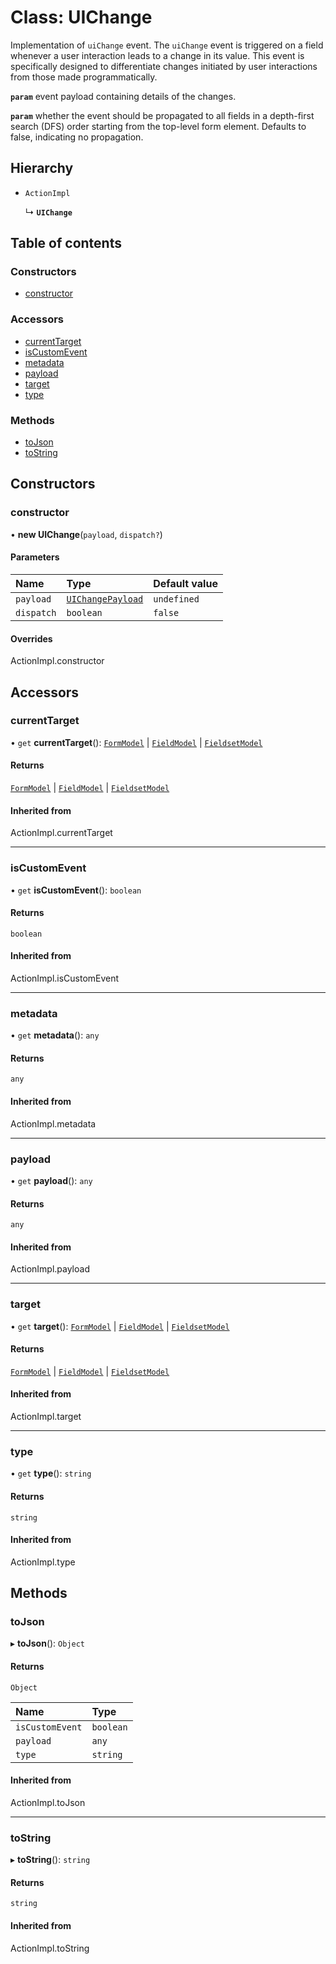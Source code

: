 # Class: UIChange

Implementation of `uiChange` event. The `uiChange` event is triggered on a field whenever a user interaction leads to a change in its value.
This event is specifically designed to differentiate changes initiated by user interactions from those made programmatically.

**`param`** event payload containing details of the changes.

**`param`** whether the event should be propagated to all fields in a depth-first search (DFS) order starting from the top-level form element. Defaults to false, indicating no propagation.

## Hierarchy

- `ActionImpl`

  ↳ **`UIChange`**

## Table of contents

### Constructors

- [constructor](UIChange.md#constructor)

### Accessors

- [currentTarget](UIChange.md#currenttarget)
- [isCustomEvent](UIChange.md#iscustomevent)
- [metadata](UIChange.md#metadata)
- [payload](UIChange.md#payload)
- [target](UIChange.md#target)
- [type](UIChange.md#type)

### Methods

- [toJson](UIChange.md#tojson)
- [toString](UIChange.md#tostring)

## Constructors

### constructor

• **new UIChange**(`payload`, `dispatch?`)

#### Parameters

| Name | Type | Default value |
| :------ | :------ | :------ |
| `payload` | [`UIChangePayload`](../README.md#uichangepayload) | `undefined` |
| `dispatch` | `boolean` | `false` |

#### Overrides

ActionImpl.constructor

## Accessors

### currentTarget

• `get` **currentTarget**(): [`FormModel`](../interfaces/FormModel.md) \| [`FieldModel`](../interfaces/FieldModel.md) \| [`FieldsetModel`](../interfaces/FieldsetModel.md)

#### Returns

[`FormModel`](../interfaces/FormModel.md) \| [`FieldModel`](../interfaces/FieldModel.md) \| [`FieldsetModel`](../interfaces/FieldsetModel.md)

#### Inherited from

ActionImpl.currentTarget

___

### isCustomEvent

• `get` **isCustomEvent**(): `boolean`

#### Returns

`boolean`

#### Inherited from

ActionImpl.isCustomEvent

___

### metadata

• `get` **metadata**(): `any`

#### Returns

`any`

#### Inherited from

ActionImpl.metadata

___

### payload

• `get` **payload**(): `any`

#### Returns

`any`

#### Inherited from

ActionImpl.payload

___

### target

• `get` **target**(): [`FormModel`](../interfaces/FormModel.md) \| [`FieldModel`](../interfaces/FieldModel.md) \| [`FieldsetModel`](../interfaces/FieldsetModel.md)

#### Returns

[`FormModel`](../interfaces/FormModel.md) \| [`FieldModel`](../interfaces/FieldModel.md) \| [`FieldsetModel`](../interfaces/FieldsetModel.md)

#### Inherited from

ActionImpl.target

___

### type

• `get` **type**(): `string`

#### Returns

`string`

#### Inherited from

ActionImpl.type

## Methods

### toJson

▸ **toJson**(): `Object`

#### Returns

`Object`

| Name | Type |
| :------ | :------ |
| `isCustomEvent` | `boolean` |
| `payload` | `any` |
| `type` | `string` |

#### Inherited from

ActionImpl.toJson

___

### toString

▸ **toString**(): `string`

#### Returns

`string`

#### Inherited from

ActionImpl.toString
